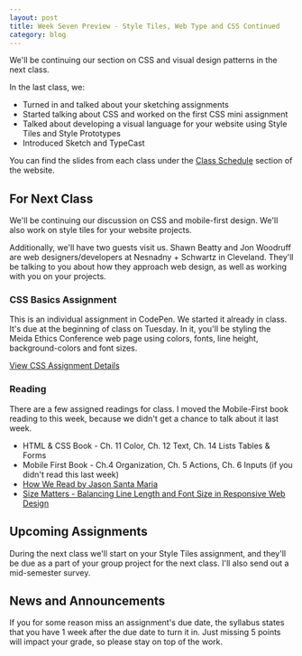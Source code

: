 ```yaml
---
layout: post
title: Week Seven Preview - Style Tiles, Web Type and CSS Continued
category: blog
---
```


We'll be continuing our section on CSS and visual design patterns in the next class.

In the last class, we:

* Turned in and talked about your sketching assignments
* Started talking about CSS and worked on the first CSS mini assignment
* Talked about developing a visual language for your website using Style Tiles and Style Prototypes
* Introduced Sketch and TypeCast

You can find the slides from each class under the [Class Schedule](http://rwdkent.com/class/schedule/) section of the website.

## For Next Class

We'll be continuing our discussion on CSS and mobile-first design.  We'll also work on style tiles for your website projects.

Additionally, we'll have two guests visit us.  Shawn Beatty and Jon Woodruff are web designers/developers at Nesnadny + Schwartz in Cleveland.  They'll be talking to you about how they approach web design, as well as working with you on your projects.

### CSS Basics Assignment

This is an individual assignment in CodePen.  We started it already in class.  It's due at the beginning of class on Tuesday.  In it, you'll be styling the Meida Ethics Conference web page using colors, fonts, line height, background-colors and font sizes.

<a href="http://rwdkent.com/class/assignments/css/" class="button small">View CSS Assignment Details</a>


### Reading

There are a few assigned readings for class.  I moved the Mobile-First book reading to this week, because we didn't get a chance to talk about it last week.

* HTML & CSS Book - Ch. 11 Color, Ch. 12 Text, Ch. 14 Lists Tables & Forms
* Mobile First Book - Ch.4 Organization, Ch. 5 Actions, Ch. 6 Inputs (if you didn't read this last week)
* [How We Read by Jason Santa Maria](http://alistapart.com/article/how-we-read)
* [Size Matters - Balancing Line Length and Font Size in Responsive Web Design](http://www.smashingmagazine.com/2014/09/balancing-line-length-font-size-responsive-web-design/)


## Upcoming Assignments

During the next class we'll start on your Style Tiles assignment, and they'll be due as a part of your group project for the next class.  I'll also send out a mid-semester survey.


## News and Announcements

If you for some reason miss an assignment's due date, the syllabus states that you have 1 week after the due date to turn it in.  Just missing 5 points will impact your grade, so please stay on top of the work.
  
